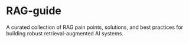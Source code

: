 # RAG-guide
A curated collection of RAG pain points, solutions, and best practices for building robust retrieval-augmented AI systems.

